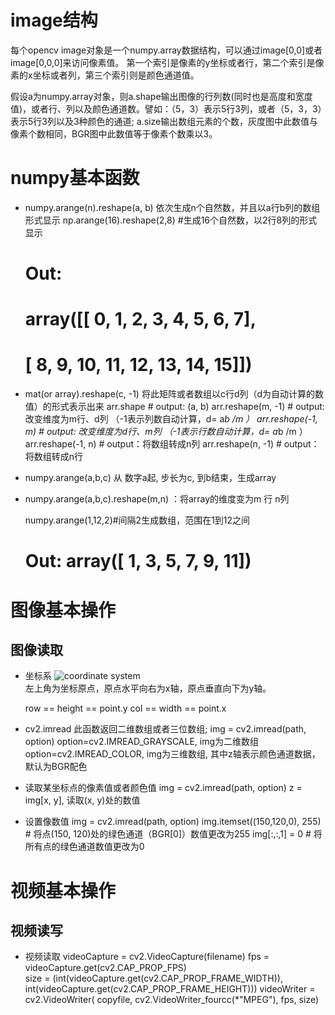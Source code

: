 # image结构
  每个opencv image对象是一个numpy.array数据结构，可以通过image[0,0]或者image[0,0,0]来访问像素值。
  第一个索引是像素的y坐标或者行，第二个索引是像素的x坐标或者列，第三个索引则是颜色通道值。

  假设a为numpy.array对象，则a.shape输出图像的行列数(同时也是高度和宽度值)，或者行、列以及颜色通道数。譬如：（5，3）表示5行3列，或者（5，3，3）表示5行3列以及3种颜色的通道; a.size输出数组元素的个数，灰度图中此数值与像素个数相同，BGR图中此数值等于像素个数乘以3。
  

# numpy基本函数
  
  - numpy.arange(n).reshape(a, b)    依次生成n个自然数，并且以a行b列的数组形式显示
    np.arange(16).reshape(2,8) #生成16个自然数，以2行8列的形式显示
	# Out: 
	# array([[ 0,  1,  2,  3,  4,  5,  6,  7],
	#       [ 8,  9, 10, 11, 12, 13, 14, 15]])

  - mat(or array).reshape(c, -1)     将此矩阵或者数组以c行d列（d为自动计算的数值）的形式表示出来
        arr.shape              # output: (a, b)
        arr.reshape(m, -1)     # output: 改变维度为m行、d列 （-1表示列数自动计算，d= a*b /m ）
	arr.reshape(-1, m)     # output: 改变维度为d行、m列 （-1表示行数自动计算，d= a*b /m ）
        arr.reshape(-1, n)     # output：将数组转成n列
        arr.reshape(n, -1)     # output：将数组转成n行
 

  - numpy.arange(a,b,c)    从 数字a起, 步长为c, 到b结束，生成array
  - numpy.arange(a,b,c).reshape(m,n)  ：将array的维度变为m 行 n列
    
	numpy.arange(1,12,2)#间隔2生成数组，范围在1到12之间
	# Out: array([ 1,  3,  5,  7,  9, 11])

        
# 图像基本操作
## 图像读取
   - 坐标系
     ![coordinate system](./images/coordinate_system.png)     
     左上角为坐标原点，原点水平向右为x轴，原点垂直向下为y轴。
   
     row == height == point.y
     col == width == point.x

   - cv2.imread
     此函数返回二维数组或者三位数组; 
     img = cv2.imread(path, option)
     option=cv2.IMREAD_GRAYSCALE, img为二维数组
     option=cv2.IMREAD_COLOR, img为三维数组, 其中z轴表示颜色通道数据，默认为BGR配色

   - 读取某坐标点的像素值或者颜色值
     img = cv2.imread(path, option)
     z = img[x, y], 读取(x, y)处的数值

   - 设置像数值
     img = cv2.imread(path, option)
     img.itemset((150,120,0), 255) # 将点(150, 120)处的绿色通道（BGR[0]）数值更改为255
     img[:,:,1] = 0  # 将所有点的绿色通道数值更改为0

# 视频基本操作
## 视频读写
   - 视频读取
     videoCapture = cv2.VideoCapture(filename)
     fps = videoCapture.get(cv2.CAP_PROP_FPS)  
     size = (int(videoCapture.get(cv2.CAP_PROP_FRAME_WIDTH)),
            int(videoCapture.get(cv2.CAP_PROP_FRAME_HEIGHT)))
     videoWriter = cv2.VideoWriter(
            copyfile, cv2.VideoWriter_fourcc(*"MPEG"),
            fps, size)
